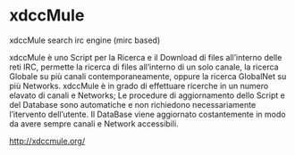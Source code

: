 # xdccMule
xdccMule search irc engine (mirc based)

xdccMule è uno Script per la Ricerca e il Download di files all’interno delle reti IRC, permette la ricerca di files all’interno
di un solo canale, la ricerca Globale su più canali contemporaneamente, oppure la ricerca GlobalNet su più Networks.
xdccMule è in grado di effettuare ricerche in un numero elavato di canali e Networks;
Le procedure di aggiornamento dello Script e del Database sono automatiche e non richiedono necessariamente l’itervento dell’utente.
Il DataBase viene aggiornato costantemente in modo da avere sempre canali e Network accessibili.

http://xdccmule.org/
